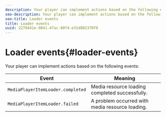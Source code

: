 ```yaml
---
description: Your player can implement actions based on the following events 
seo-description: Your player can implement actions based on the following events 
seo-title: Loader events
title: Loader events
uuid: 2270441e-9841-47ac-80f4-e31d802370f0
---
```


# Loader events{#loader-events}

Your player can implement actions based on the following events:

|  Event  | Meaning  |
|---|---|
| `MediaPlayerItemLoader.completed` | Media resource loading completed successfully.  |
| `MediaPlayerItemLoader.failed` | A problem occurred with media resource loading.  |

